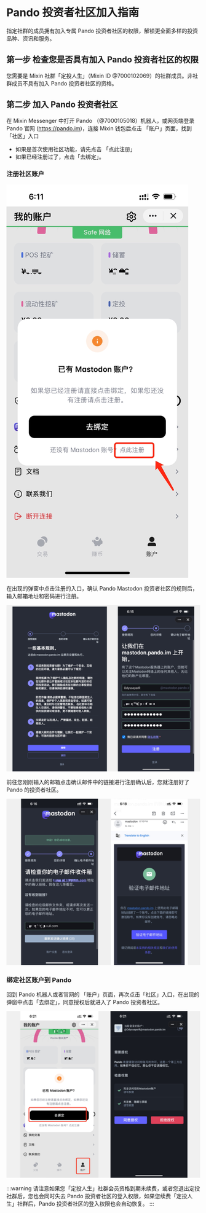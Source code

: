 # Pando 投资者社区加入指南

指定社群的成员拥有加入专属 Pando 投资者社区的权限，解锁更全面多样的投资品种、资讯和服务。

## 第一步 检查您是否具有加入 Pando 投资者社区的权限

您需要是 Mixin 社群「定投人生」（Mixin ID @7000102069）的社群成员。非社群成员不具有加入 Pando 投资者社区的资格。

## 第二步 加入 Pando 投资者社区

在 Mixin Messenger 中打开 Pando （@7000105018）机器人，或网页端登录 Pando 官网 (https://pando.im)，连接 Mixin 钱包后点击 「账户」页面，找到「社区」入口

- 如果是首次使用社区功能，请先点击 「点此注册」
- 如果已经注册过了，点击「去绑定」。

### 注册社区账户

![entry](./assets/mastodon-create1.webp)

在出现的弹窗中点击注册的入口，确认 Pando Mastodon 投资者社区的规则后，输入邮箱地址和密码进行注册。

![create mastodon account](./assets/mastodon-create2.webp)

前往您刚刚输入的邮箱点击确认邮件中的链接进行注册确认后，您就注册好了 Pando 的投资者社区。

![account created](./assets/mastodon-create3.webp)

### 绑定社区账户到 Pando

回到 Pando 机器人或者官网的 「账户」页面，再次点击「社区」入口，在出现的弹窗中点击「去绑定」，同意授权后就进入了 Pando 投资者社区。

![bind successfully](./assets/mastodon-bind.webp)

:::warning 
请注意如果您「定投人生」社群会员资格到期未续费，或者您退出定投社群后，您也会同时失去 Pando 投资者社区的登入权限，如果您续费「定投人生」社群后，Pando 投资者社区的登入权限也会自动恢复。
:::
